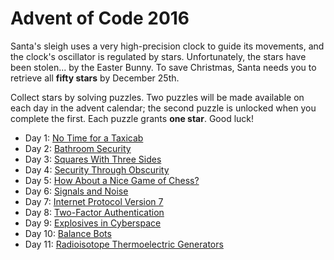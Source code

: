 # Advent of Code 2016

Santa's sleigh uses a very high-precision clock to guide its movements, and the
clock's oscillator is regulated by stars.  Unfortunately, the stars have been
stolen... by the Easter Bunny.  To save Christmas, Santa needs you to retrieve
all **fifty stars** by December 25th.

Collect stars by solving puzzles.  Two puzzles will be made available on each
day in the advent calendar; the second puzzle is unlocked when you complete the
first.  Each puzzle grants **one star**.  Good luck!

- Day  1: [No Time for a Taxicab](01-no_time_for_a_taxicab)
- Day  2: [Bathroom Security](02-bathroom_security)
- Day  3: [Squares With Three Sides](03-squares_with_three_sides)
- Day  4: [Security Through Obscurity](04-security_through_obscurity)
- Day  5: [How About a Nice Game of Chess?](05-how_about_a_nice_game_of_chess)
- Day  6: [Signals and Noise](06-signals_and_noise)
- Day  7: [Internet Protocol Version 7](07-internet_protocol_version_7)
- Day  8: [Two-Factor Authentication](08-two_factor_authentication)
- Day  9: [Explosives in Cyberspace](09-explosives_in_cyberspace)
- Day 10: [Balance Bots](10-balance_bots)
- Day 11: [Radioisotope Thermoelectric Generators](11-radioisotope_thermalelectric_generators)

